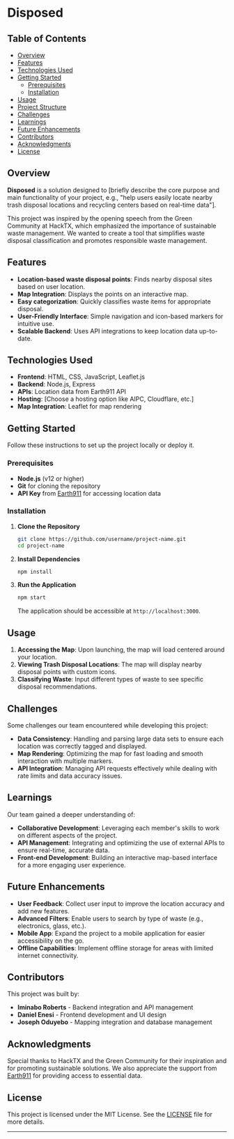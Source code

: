 
# Disposed
## Table of Contents

- [Overview](#overview)
- [Features](#features)
- [Technologies Used](#technologies-used)
- [Getting Started](#getting-started)
  - [Prerequisites](#prerequisites)
  - [Installation](#installation)
- [Usage](#usage)
- [Project Structure](#project-structure)
- [Challenges](#challenges)
- [Learnings](#learnings)
- [Future Enhancements](#future-enhancements)
- [Contributors](#contributors)
- [Acknowledgments](#acknowledgments)
- [License](#license)

## Overview

**Disposed** is a solution designed to [briefly describe the core purpose and main functionality of your project, e.g., "help users easily locate nearby trash disposal locations and recycling centers based on real-time data"]. 

This project was inspired by the opening speech from the Green Community at HackTX, which emphasized the importance of sustainable waste management. We wanted to create a tool that simplifies waste disposal classification and promotes responsible waste management.

## Features

- **Location-based waste disposal points**: Finds nearby disposal sites based on user location.
- **Map Integration**: Displays the points on an interactive map.
- **Easy categorization**: Quickly classifies waste items for appropriate disposal.
- **User-Friendly Interface**: Simple navigation and icon-based markers for intuitive use.
- **Scalable Backend**: Uses API integrations to keep location data up-to-date.

## Technologies Used

- **Frontend**: HTML, CSS, JavaScript, Leaflet.js
- **Backend**: Node.js, Express
- **APIs**: Location data from Earth911 API
- **Hosting**: [Choose a hosting option like AIPC, Cloudflare, etc.]
- **Map Integration**: Leaflet for map rendering

## Getting Started

Follow these instructions to set up the project locally or deploy it.

### Prerequisites

- **Node.js** (v12 or higher)
- **Git** for cloning the repository
- **API Key** from [Earth911](https://earth911.com) for accessing location data

### Installation

1. **Clone the Repository**

   ```bash
   git clone https://github.com/username/project-name.git
   cd project-name
   ```

2. **Install Dependencies**

   ```bash
   npm install
   ```



3. **Run the Application**

   ```bash
   npm start
   ```

   The application should be accessible at `http://localhost:3000`.

## Usage

1. **Accessing the Map**: Upon launching, the map will load centered around your location.
2. **Viewing Trash Disposal Locations**: The map will display nearby disposal points with custom icons.
3. **Classifying Waste**: Input different types of waste to see specific disposal recommendations.


## Challenges

Some challenges our team encountered while developing this project:

- **Data Consistency**: Handling and parsing large data sets to ensure each location was correctly tagged and displayed.
- **Map Rendering**: Optimizing the map for fast loading and smooth interaction with multiple markers.
- **API Integration**: Managing API requests effectively while dealing with rate limits and data accuracy issues.

## Learnings

Our team gained a deeper understanding of:

- **Collaborative Development**: Leveraging each member's skills to work on different aspects of the project.
- **API Management**: Integrating and optimizing the use of external APIs to ensure real-time, accurate data.
- **Front-end Development**: Building an interactive map-based interface for a more engaging user experience.

## Future Enhancements

- **User Feedback**: Collect user input to improve the location accuracy and add new features.
- **Advanced Filters**: Enable users to search by type of waste (e.g., electronics, glass, etc.).
- **Mobile App**: Expand the project to a mobile application for easier accessibility on the go.
- **Offline Capabilities**: Implement offline storage for areas with limited internet connectivity.

## Contributors

This project was built by:

- **Iminabo Roberts** - Backend integration and API management
- **Daniel Enesi** - Frontend development and UI design
- **Joseph Oduyebo** - Mapping integration and database management

## Acknowledgments

Special thanks to HackTX and the Green Community for their inspiration and for promoting sustainable solutions. We also appreciate the support from [Earth911](https://earth911.com) for providing access to essential data.

## License

This project is licensed under the MIT License. See the [LICENSE](LICENSE) file for more details.

--- 
